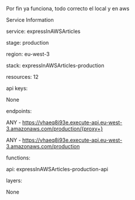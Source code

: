 Por fin ya funciona, todo correcto el local y en aws

Service Information

service: expressInAWSArticles

stage: production

region: eu-west-3

stack: expressInAWSArticles-production

resources: 12

api keys:

  None

endpoints:

  ANY - https://vhaeq8i93e.execute-api.eu-west-3.amazonaws.com/production/{proxy+}

  ANY - https://vhaeq8i93e.execute-api.eu-west-3.amazonaws.com/production

functions:

  api: expressInAWSArticles-production-api

layers:

  None
